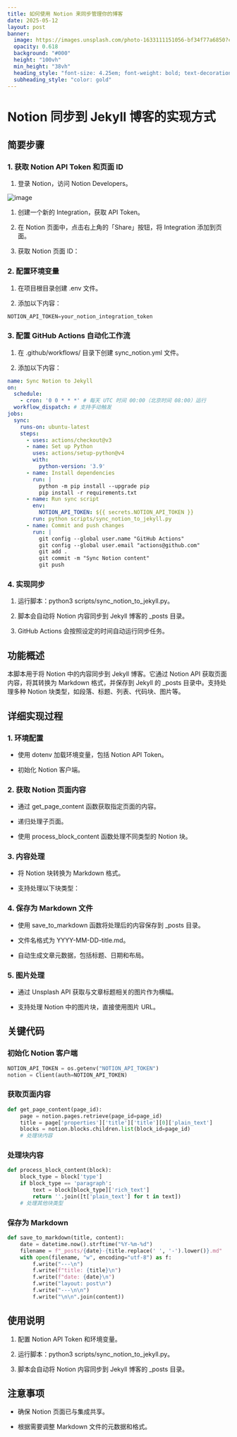 ```yaml
---
title: 如何使用 Notion 来同步管理你的博客
date: 2025-05-12
layout: post
banner:
  image: https://images.unsplash.com/photo-1633111151056-bf34f77a6850?crop=entropy&cs=tinysrgb&fit=max&fm=jpg&ixid=M3w2OTIwMzJ8MHwxfHJhbmRvbXx8fHx8fHx8fDE3NDcwODg0MjB8&ixlib=rb-4.1.0&q=80&w=1080
  opacity: 0.618
  background: "#000"
  height: "100vh"
  min_height: "38vh"
  heading_style: "font-size: 4.25em; font-weight: bold; text-decoration: underline"
  subheading_style: "color: gold"
---
```


# Notion 同步到 Jekyll 博客的实现方式

## 简要步骤

### 1. 获取 Notion API Token 和页面 ID

1. 登录 Notion，访问 Notion Developers。

![image](https://prod-files-secure.s3.us-west-2.amazonaws.com/a7a0cc5a-89b9-4cda-8686-1fba0ca52f40/d19c1afe-dea5-4312-9333-786b0ba83054/image.png?X-Amz-Algorithm=AWS4-HMAC-SHA256&X-Amz-Content-Sha256=UNSIGNED-PAYLOAD&X-Amz-Credential=ASIAZI2LB4663RJUDR6I%2F20250512%2Fus-west-2%2Fs3%2Faws4_request&X-Amz-Date=20250512T222020Z&X-Amz-Expires=3600&X-Amz-Security-Token=IQoJb3JpZ2luX2VjEDYaCXVzLXdlc3QtMiJGMEQCIHhWVlU2T4ki2kq2CKamUbDA1%2BPi26F7oXCeAh%2FzTLCVAiA0zWvNjFeaIKUyd3P4MQk%2F%2BwyAgxiy5PHXDA%2FdQSmAcCqIBAjf%2F%2F%2F%2F%2F%2F%2F%2F%2F%2F8BEAAaDDYzNzQyMzE4MzgwNSIM7eWZidxmlqFU%2FIdvKtwD4kioNnSmHfw3ZUB5GoUDZ9iHRcwqNyUiIoL%2BQ8kFIHQQQq1H5mjreMHSbwt5SnsQrWn03%2F6kk87QgidzeFse6vMjzkekUym%2B4Zl0O36y4KJ6y0kRHeB97eNjrwwqWasmGU74sZ7MswVBdEobXi27RG%2Fpr0pUihGqMeJxqyB2m5tZg%2Bl5xZaf5mUg01oN2IRfp4JryrJmmGLqdZaEUqNlM1FJiXu4Bavq%2BhmQ1RfSfW3rYNVc%2FgNVBW9AvYQ3iWqn2itUKQEiWXE6SKmzEjk3XibCztWVCItFOVOtoSjIZDsk5YYfDmBhAREQZl2HgQJFpF7YZge62qcWEOdh1oL0lssJpVTL2D%2FoSx%2Fy9AWHVUTGmTzudJwWXPNE10gyCSgIb15L0hykXCv1fs8lCPGo2va5ST8JLUUcX%2FRktAlwboSkM3i%2BCnZayZHkklgU1E1N8FN0Pvb9oJ8JoNL%2BE3q1hwJvRBQ%2Bvs2uqieqMNr6hg0ye2hVhVhCkVvkx59dgFNqmrNBTgJ%2FG3GgRRSTzT8yRS%2BJT%2FskcJa98kt6p1EhLRzvbTFvPdtv6AIRKPfBOkRLYtOQFXl8eMwUSNKYjKV%2FyfSjOaKlUrjbE9hKygwadeTpTIIfN%2BwgGCUBa%2BQwqd6JwQY6pgE9F68akragVNWdblFgRXIMjRyRR2s00HD8EQEV8QASzJx7AqHik3UVmmaESQ1uYn8ARdCL8lpoqb5FndM5hVd9ytGhSZl6PtsOSlLlQO0kR%2ByhyqzOL5q1tsSitAfm007Pe7mX6z19%2FLTyB27EEzTLULmGdcBt5D9W4bt8g5irIpx7HiENC72HJhoxsIL0bGN%2Fp3zZy065wNiTkO6KGKmtZbwgnR9F&X-Amz-Signature=f35ca1fc6a7a65d0ff4aa3cb837decfe5926b4a95f759c545fbece47afa5cb81&X-Amz-SignedHeaders=host&x-id=GetObject)

1. 创建一个新的 Integration，获取 API Token。

1. 在 Notion 页面中，点击右上角的「Share」按钮，将 Integration 添加到页面。

1. 获取 Notion 页面 ID：


### 2. 配置环境变量

1. 在项目根目录创建 .env 文件。

1. 添加以下内容：

```javascript
NOTION_API_TOKEN=your_notion_integration_token
```

### 3. 配置 GitHub Actions 自动化工作流

1. 在 .github/workflows/ 目录下创建 sync_notion.yml 文件。

1. 添加以下内容：

```yaml
name: Sync Notion to Jekyll
on:
  schedule:
    - cron: '0 0 * * *' # 每天 UTC 时间 00:00（北京时间 08:00）运行
  workflow_dispatch: # 支持手动触发
jobs:
  sync:
    runs-on: ubuntu-latest
    steps:
      - uses: actions/checkout@v3
      - name: Set up Python
        uses: actions/setup-python@v4
        with:
          python-version: '3.9'
      - name: Install dependencies
        run: |
          python -m pip install --upgrade pip
          pip install -r requirements.txt
      - name: Run sync script
        env:
          NOTION_API_TOKEN: ${{ secrets.NOTION_API_TOKEN }}
        run: python scripts/sync_notion_to_jekyll.py
      - name: Commit and push changes
        run: |
          git config --global user.name "GitHub Actions"
          git config --global user.email "actions@github.com"
          git add .
          git commit -m "Sync Notion content"
          git push
```

### 4. 实现同步

1. 运行脚本：python3 scripts/sync_notion_to_jekyll.py。

1. 脚本会自动将 Notion 内容同步到 Jekyll 博客的 _posts 目录。

1. GitHub Actions 会按照设定的时间自动运行同步任务。

## 功能概述

本脚本用于将 Notion 中的内容同步到 Jekyll 博客。它通过 Notion API 获取页面内容，将其转换为 Markdown 格式，并保存到 Jekyll 的 _posts 目录中。支持处理多种 Notion 块类型，如段落、标题、列表、代码块、图片等。

## 详细实现过程

### 1. 环境配置

- 使用 dotenv 加载环境变量，包括 Notion API Token。

- 初始化 Notion 客户端。

### 2. 获取 Notion 页面内容

- 通过 get_page_content 函数获取指定页面的内容。

- 递归处理子页面。

- 使用 process_block_content 函数处理不同类型的 Notion 块。

### 3. 内容处理

- 将 Notion 块转换为 Markdown 格式。

- 支持处理以下块类型：


### 4. 保存为 Markdown 文件

- 使用 save_to_markdown 函数将处理后的内容保存到 _posts 目录。

- 文件名格式为 YYYY-MM-DD-title.md。

- 自动生成文章元数据，包括标题、日期和布局。

### 5. 图片处理

- 通过 Unsplash API 获取与文章标题相关的图片作为横幅。

- 支持处理 Notion 中的图片块，直接使用图片 URL。

## 关键代码

### 初始化 Notion 客户端

```python
NOTION_API_TOKEN = os.getenv("NOTION_API_TOKEN")
notion = Client(auth=NOTION_API_TOKEN)
```

### 获取页面内容

```python
def get_page_content(page_id):
    page = notion.pages.retrieve(page_id=page_id)
    title = page['properties']['title']['title'][0]['plain_text']
    blocks = notion.blocks.children.list(block_id=page_id)
    # 处理块内容
```

### 处理块内容

```python
def process_block_content(block):
    block_type = block['type']
    if block_type == 'paragraph':
        text = block[block_type]['rich_text']
        return ''.join([t['plain_text'] for t in text])
    # 处理其他块类型
```

### 保存为 Markdown

```python
def save_to_markdown(title, content):
    date = datetime.now().strftime("%Y-%m-%d")
    filename = f"_posts/{date}-{title.replace(' ', '-').lower()}.md"
    with open(filename, "w", encoding="utf-8") as f:
        f.write("---\n")
        f.write(f"title: {title}\n")
        f.write(f"date: {date}\n")
        f.write("layout: post\n")
        f.write("---\n\n")
        f.write("\n\n".join(content))
```

## 使用说明

1. 配置 Notion API Token 和环境变量。

1. 运行脚本：python3 scripts/sync_notion_to_jekyll.py。

1. 脚本会自动将 Notion 内容同步到 Jekyll 博客的 _posts 目录。

## 注意事项

- 确保 Notion 页面已与集成共享。

- 根据需要调整 Markdown 文件的元数据和格式。